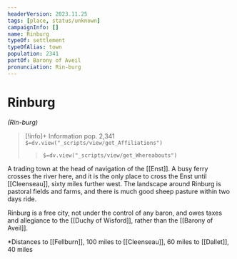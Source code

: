 ```yaml
---
headerVersion: 2023.11.25
tags: [place, status/unknown]
campaignInfo: []
name: Rinburg
typeOf: settlement
typeOfAlias: town
population: 2341
partOf: Barony of Aveil
pronunciation: Rin-burg
---
```

# Rinburg
*(Rin-burg)*
>[!info]+ Information
> pop. 2,341
> `$=dv.view("_scripts/view/get_Affiliations")`
>> `$=dv.view("_scripts/view/get_Whereabouts")`

A trading town at the head of navigation of the [[Enst]]. A busy ferry crosses the river here, and it is the only place to cross the Enst until [[Cleenseau]], sixty miles further west. The landscape around Rinburg is pastoral fields and farms, and there is much good sheep pasture within two days ride.

Rinburg is a free city, not under the control of any baron, and owes taxes and allegiance to the [[Duchy of Wisford]], rather than the [[Barony of Aveil]].

*Distances
		to [[Fellburn]], 100 miles
		to [[Cleenseau]], 60 miles
		to [[Dallet]], 40 miles



